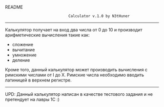 README

                                 Calculator v.1.0 by N3tHuner
-------------------------------------------------------------


<p>Калькулятор получает на вход два числа  от 0 до 10
и производит арифметические вычисления такие как:

- сложение
- вычитание
- умножение
- деление

Кроме того, данный калькулятор может производить
вычисления c римскими числами от I до X.
Римские числа необходимо вводить латиницей
в верхнем регистре.</p>


--------------------------------------------------------------
UPD: Данный калькулятор написан в качестве тестового
     задания и не претендует на лавры 1C :)
